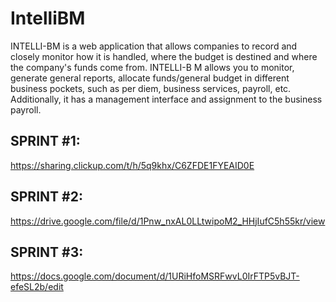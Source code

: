 # IntelliBM

INTELLI-BM is a web application that allows companies to record and closely monitor how it is handled, where the budget is destined and where the company's 
funds come from. INTELLI-B M allows you to monitor, generate general reports, allocate funds/general budget in different business pockets, such as per diem, 
business services, payroll, etc. Additionally, it has a management interface and assignment to the business payroll. 

## SPRINT #1:
https://sharing.clickup.com/t/h/5q9khx/C6ZFDE1FYEAID0E

## SPRINT #2:
https://drive.google.com/file/d/1Pnw_nxAL0LLtwipoM2_HHjIufC5h55kr/view

## SPRINT #3:
https://docs.google.com/document/d/1URiHfoMSRFwvL0IrFTP5vBJT-efeSL2b/edit

